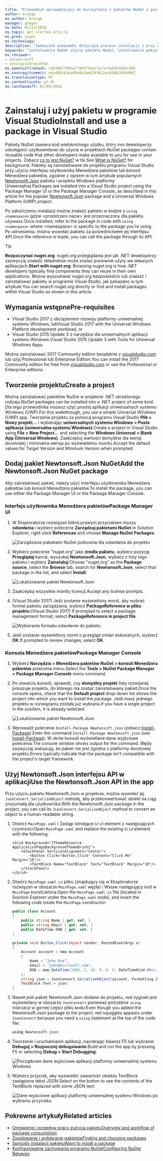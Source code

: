 ```yaml
---
title: "Przewodnik wprowadzający do korzystania z pakietów NuGet z poziomu programu Visual Studio | Dokumentacja firmy Microsoft"
author: kraigb
ms.author: kraigb
manager: ghogen
ms.date: 01/23/2018
ms.topic: get-started-article
ms.prod: nuget
ms.technology: 
description: "Samouczek wskazówki dotyczące procesu instalacji i przy użyciu pakietu NuGet w projekcie programu Visual Studio."
keywords: "instalowania NuGet użycia pakietu NuGet, instalowanie pakietów NuGet, odwołania do pakietu NuGet, za pomocą pakietów NuGet"
ms.reviewer:
- karann-msft
- unniravindranathan
ms.openlocfilehash: c0030877803ac7403f26e27ac3c5a0303d69c489
ms.sourcegitcommit: eabd401616a98dda2ae6293612acb3b81b584967
ms.translationtype: MT
ms.contentlocale: pl-PL
ms.lasthandoff: 02/09/2018
---
```

# <a name="install-and-use-a-package-in-visual-studio"></a><span data-ttu-id="0c256-104">Zainstaluj i użyj pakietu w programie Visual Studio</span><span class="sxs-lookup"><span data-stu-id="0c256-104">Install and use a package in Visual Studio</span></span>

<span data-ttu-id="0c256-105">Pakiety NuGet zawiera kod wielokrotnego użytku, który inni deweloperzy udostępnić użytkownikowi do użycia w projektach.</span><span class="sxs-lookup"><span data-stu-id="0c256-105">NuGet packages contain reusable code that other developers make available to you for use in your projects.</span></span> <span data-ttu-id="0c256-106">Zobacz [co to jest NuGet?](../What-is-NuGet.md) w tle.</span><span class="sxs-lookup"><span data-stu-id="0c256-106">See [What is NuGet?](../What-is-NuGet.md) for background.</span></span> <span data-ttu-id="0c256-107">Pakiety są zainstalowane do projektu programu Visual Studio przy użyciu interfejsu użytkownika Menedżera pakietów lub konsoli Menedżera pakietów, zgodnie z opisem w tym artykule popularnych [Newtonsoft.Json](https://www.nuget.org/packages/Newtonsoft.Json/) pakietu i projektu Windows platformy Uniwersalnej.</span><span class="sxs-lookup"><span data-stu-id="0c256-107">Packages are installed into a Visual Studio project using the Package Manager UI or the Package Manager Console, as described in this article for the popular [Newtonsoft.Json](https://www.nuget.org/packages/Newtonsoft.Json/) package and a Universal Windows Platform (UWP) project.</span></span>

<span data-ttu-id="0c256-108">Po zakończeniu instalacji można znaleźć pakietu w kodzie z `using <namespace>` gdzie \<przestrzeni nazw\> jest przeznaczony dla pakietu używasz.</span><span class="sxs-lookup"><span data-stu-id="0c256-108">Once installed, refer to the package in code with `using <namespace>` where \<namespace\> is specific to the package you're using.</span></span> <span data-ttu-id="0c256-109">Po odniesienia, można wywołać pakietu za pośrednictwem jej interfejsu API.</span><span class="sxs-lookup"><span data-stu-id="0c256-109">Once the reference is made, you can call the package through its API.</span></span>

> [!Tip]
> <span data-ttu-id="0c256-110">**Rozpoczynać nuget.org**: nuget.org przeglądania jest jak .NET deweloperzy zazwyczaj znaleźć składników może zostać ponownie użyty we własnych aplikacjach.</span><span class="sxs-lookup"><span data-stu-id="0c256-110">**Start with nuget.org**: Browsing nuget.org is how .NET developers typically find components they can reuse in their own applications.</span></span> <span data-ttu-id="0c256-111">Można wyszukiwać nuget.org bezpośrednio lub znaleźć i zainstalować pakiety w programie Visual Studio, jak pokazano w tym artykule.</span><span class="sxs-lookup"><span data-stu-id="0c256-111">You can search nuget.org directly or find and install packages within Visual Studio as shown in this article.</span></span>

## <a name="pre-requisites"></a><span data-ttu-id="0c256-112">Wymagania wstępne</span><span class="sxs-lookup"><span data-stu-id="0c256-112">Pre-requisites</span></span>

- <span data-ttu-id="0c256-113">Visual Studio 2017 z obciążeniem rozwoju platformy uniwersalnej systemu Windows, lub</span><span class="sxs-lookup"><span data-stu-id="0c256-113">Visual Studio 2017 with the Universal Windows Platform development workload, or</span></span>
- <span data-ttu-id="0c256-114">Visual Studio 2015 Update 3 z narzędzia dla uniwersalnych aplikacji systemu Windows.</span><span class="sxs-lookup"><span data-stu-id="0c256-114">Visual Studio 2015 Update 3 with Tools for Universal Windows Apps.</span></span>

<span data-ttu-id="0c256-115">Można zainstalować 2017 Community edition bezpłatnie z [visualstudio.com](https://www.visualstudio.com/) lub użyj Professional lub Enterprise Edition.</span><span class="sxs-lookup"><span data-stu-id="0c256-115">You can install the 2017 Community edition for free from [visualstudio.com](https://www.visualstudio.com/) or use the Professional or Enterprise editions.</span></span>

## <a name="create-a-project"></a><span data-ttu-id="0c256-116">Tworzenie projektu</span><span class="sxs-lookup"><span data-stu-id="0c256-116">Create a project</span></span>

<span data-ttu-id="0c256-117">Można zainstalować pakietów NuGet w projekcie .NET określonego rodzaju.</span><span class="sxs-lookup"><span data-stu-id="0c256-117">NuGet packages can be installed into a .NET project of some kind.</span></span> <span data-ttu-id="0c256-118">Dla tego przewodnika możesz użyć prostej aplikacji uniwersalnych systemu Windows (UWP).</span><span class="sxs-lookup"><span data-stu-id="0c256-118">For this walkthrough, you use a simple Universal Windows (UWP) app.</span></span> <span data-ttu-id="0c256-119">Tworzenie projektu za pomocą programu Visual Studio **Plik > Nowy projekt...**  i wybierając **uniwersalnych systemu Windows > Pusta aplikacja (uniwersalna systemu Windows)**.</span><span class="sxs-lookup"><span data-stu-id="0c256-119">Create a project in Visual Studio using **File > New Project...** and selecting the **Windows Universal > Blank App (Universal Windows)**.</span></span> <span data-ttu-id="0c256-120">Zaakceptuj wartości domyślne dla wersji docelowej i minimalna wersja po wyświetleniu monitu.</span><span class="sxs-lookup"><span data-stu-id="0c256-120">Accept the default values for Target Version and Minimum Version when prompted.</span></span>

## <a name="add-the-newtonsoftjson-nuget-package"></a><span data-ttu-id="0c256-121">Dodaj pakiet Newtonsoft.Json NuGet</span><span class="sxs-lookup"><span data-stu-id="0c256-121">Add the Newtonsoft.Json NuGet package</span></span>

<span data-ttu-id="0c256-122">Aby zainstalować pakiet, należy użyć interfejsu użytkownika Menedżera pakietów lub konsoli Menedżera pakietów.</span><span class="sxs-lookup"><span data-stu-id="0c256-122">To install the package, you can use either the Package Manager UI or the Package Manager Console.</span></span>

### <a name="package-manager-ui"></a><span data-ttu-id="0c256-123">Interfejs użytkownika Menedżera pakietów</span><span class="sxs-lookup"><span data-stu-id="0c256-123">Package Manager UI</span></span>

1. <span data-ttu-id="0c256-124">W Eksploratorze rozwiązań kliknij prawym przyciskiem myszy **odwołania** i wybierz polecenie **Zarządzaj pakietami NuGet**.</span><span class="sxs-lookup"><span data-stu-id="0c256-124">In Solution Explorer, right-click **References** and choose **Manage NuGet Packages**.</span></span>

    ![Zarządzanie pakietami NuGet polecenia dla odwołania do projektu](media/QS_Use-02-ManageNuGetPackages.png)

1. <span data-ttu-id="0c256-126">Wybierz polecenie "nuget.org" jako **źródła pakietu**, wybierz pozycję **Przeglądaj** karcie, wyszukaj **Newtonsoft.Json**, wybierz z listy tego pakietu i wybierz  **Zainstaluj**:</span><span class="sxs-lookup"><span data-stu-id="0c256-126">Choose "nuget.org" as the **Package source**, select the **Browse** tab, search for **Newtonsoft.Json**, select that package in the list, and select **Install**:</span></span>

    ![Lokalizowanie pakiet Newtonsoft.Json](media/QS_Use-03-NewtonsoftJson.png)

1. <span data-ttu-id="0c256-128">Zaakceptuj wszystkie monity licencji.</span><span class="sxs-lookup"><span data-stu-id="0c256-128">Accept any license prompts.</span></span>

1. <span data-ttu-id="0c256-129">(Visual Studio 2017) Jeśli zostanie wyświetlony monit, aby wybrać format pakietu zarządzania, wybierz **PackageReference w pliku projektu**:</span><span class="sxs-lookup"><span data-stu-id="0c256-129">(Visual Studio 2017) If prompted to select a package management format, select **PackageReference in project file**:</span></span>

    ![Wybieranie formatu odwołanie do pakietu](media/QS_Use-03b-SelectFormat.png)

1. <span data-ttu-id="0c256-131">Jeśli zostanie wyświetlony monit o przegląd zmian dokonanych, wybierz **OK**.</span><span class="sxs-lookup"><span data-stu-id="0c256-131">If prompted to review changes, select **OK**.</span></span>

### <a name="package-manager-console"></a><span data-ttu-id="0c256-132">Konsola Menedżera pakietów</span><span class="sxs-lookup"><span data-stu-id="0c256-132">Package Manager Console</span></span>

1. <span data-ttu-id="0c256-133">Wybierz **Narzędzia > Menedżera pakietów NuGet > konsoli Menedżera pakietów** polecenia menu.</span><span class="sxs-lookup"><span data-stu-id="0c256-133">Select the **Tools > NuGet Package Manager > Package Manager Console** menu command.</span></span>

1. <span data-ttu-id="0c256-134">Po otwarciu konsoli, sprawdź, czy **domyślny projekt** listy rozwijanej pokazuje projektu, do którego ma zostać zainstalowany pakiet.</span><span class="sxs-lookup"><span data-stu-id="0c256-134">Once the console opens, check that the **Default project** drop-down list shows the project into which you want to install the package.</span></span> <span data-ttu-id="0c256-135">Jeśli masz jednego projektu w rozwiązaniu została już wybrana.</span><span class="sxs-lookup"><span data-stu-id="0c256-135">If you have a single project in the solution, it is already selected.</span></span>

    ![Lokalizowanie pakiet Newtonsoft.Json](media/QS_Use-08-Console1.png)

1. <span data-ttu-id="0c256-137">Wprowadź polecenie `Install-Package Newtonsoft.json` (zobacz [Install-Package](../tools/ps-ref-install-package.md)).</span><span class="sxs-lookup"><span data-stu-id="0c256-137">Enter the command `Install-Package Newtonsoft.json` (see [Install-Package](../tools/ps-ref-install-package.md)).</span></span> <span data-ttu-id="0c256-138">W oknie konsoli wyświetlane dane wyjściowe polecenia.</span><span class="sxs-lookup"><span data-stu-id="0c256-138">The console window shows output for the command.</span></span> <span data-ttu-id="0c256-139">Błędy zazwyczaj wskazują, że pakiet nie jest zgodna z platformy docelowej projektu.</span><span class="sxs-lookup"><span data-stu-id="0c256-139">Errors typically indicate that the package isn't compatible with the project's target framework.</span></span>

## <a name="use-the-newtonsoftjson-api-in-the-app"></a><span data-ttu-id="0c256-140">Użyj Newtonsoft.Json interfejsu API w aplikacji</span><span class="sxs-lookup"><span data-stu-id="0c256-140">Use the Newtonsoft.Json API in the app</span></span>

<span data-ttu-id="0c256-141">Przy użyciu pakietu Newtonsoft.Json w projekcie, można wywołać jej `JsonConvert.SerializeObject` metodę, aby przekonwertować obiekt na ciąg zrozumiałą dla użytkownika.</span><span class="sxs-lookup"><span data-stu-id="0c256-141">With the Newtonsoft.Json package in the project, you can call its `JsonConvert.SerializeObject` method to convert an object to a human-readable string.</span></span>

1. <span data-ttu-id="0c256-142">Otwórz `MainPage.xaml` i Zastąp istniejące `Grid` element z następujących czynności:</span><span class="sxs-lookup"><span data-stu-id="0c256-142">Open `MainPage.xaml` and replace the existing `Grid` element with the following:</span></span>

    ```xaml
    <Grid Background="{ThemeResource ApplicationPageBackgroundThemeBrush}">
        <StackPanel VerticalAlignment="Center">
            <Button Click="Button_Click" Content="Click Me" Margin="10"/>
            <TextBlock Name="TextBlock" Text="TextBlock" Margin="10"/>
        </StackPanel>
    </Grid>
    ```

1. <span data-ttu-id="0c256-143">Otwórz `MainPage.xaml.cs` pliku (znajdujący się w Eksploratorze rozwiązań w obszarze `MainPage.xaml` węzła) i Wstaw następujący kod w `MainPage` konstruktora:</span><span class="sxs-lookup"><span data-stu-id="0c256-143">Open the `MainPage.xaml.cs` file (located in Solution Explorer under the `MainPage.xaml` node), and insert the following code inside the `MainPage` constructor:</span></span>

    ```cs
    public class Account
    {
        public string Name { get; set; }
        public string Email { get; set; }
        public DateTime DOB { get; set; }
    }

    private void Button_Click(object sender, RoutedEventArgs e)
    {
        Account account = new Account
        {
            Name = "John Doe",
            Email = "john@microsoft.com",
            DOB = new DateTime(1980, 2, 20, 0, 0, 0, DateTimeKind.Utc),
        };
        string json = JsonConvert.SerializeObject(account, Formatting.Indented);
        TextBlock.Text = json;
    }
    ```

1. <span data-ttu-id="0c256-144">Nawet jeśli pakiet Newtonsoft.Json dodane do projektu, red zygzaki jest wyświetlany w obszarze `JsonConvert` ponieważ potrzebne `using` instrukcji w górnej części pliku kodu:</span><span class="sxs-lookup"><span data-stu-id="0c256-144">Even though you added the Newtonsoft.Json package to the project, red squiggles appears under `JsonConvert` because you need a `using` statement at the top of the code file:</span></span>

    ```cs
    using Newtonsoft.json;
    ```

1. <span data-ttu-id="0c256-145">Tworzenie i uruchamianie aplikacji, naciskając klawisz F5 lub wybranie **Debuguj > Rozpocznij debugowanie**:</span><span class="sxs-lookup"><span data-stu-id="0c256-145">Build and run the app by pressing F5 or selecting **Debug > Start Debugging**:</span></span>

    ![Początkowe dane wyjściowe aplikacji platformy uniwersalnej systemu Windows](media/QS_Use-06-AppStart.png)

1. <span data-ttu-id="0c256-147">Wybierz przycisk, aby wyświetlić zawartość obiektu TextBlock zastąpione tekst JSON:</span><span class="sxs-lookup"><span data-stu-id="0c256-147">Select on the button to see the contents of the TextBlock replaced with some JSON text:</span></span>

    ![Dane wyjściowe aplikacji platformy uniwersalnej systemu Windows po wybraniu przycisku](media/QS_Use-07-AppEnd.png)

## <a name="related-articles"></a><span data-ttu-id="0c256-149">Pokrewne artykuły</span><span class="sxs-lookup"><span data-stu-id="0c256-149">Related articles</span></span>

- [<span data-ttu-id="0c256-150">Omówienie i przepływ pracy zużycia pakietu</span><span class="sxs-lookup"><span data-stu-id="0c256-150">Overview and workflow of package consumption</span></span>](../consume-packages/overview-and-workflow.md)
- [<span data-ttu-id="0c256-151">Znajdowanie i wybieranie pakietów</span><span class="sxs-lookup"><span data-stu-id="0c256-151">Finding and choosing packages</span></span>](../consume-packages/finding-and-choosing-packages.md)
- [<span data-ttu-id="0c256-152">Sposoby instalacji pakietu</span><span class="sxs-lookup"><span data-stu-id="0c256-152">Ways to install a package</span></span>](../consume-packages/ways-to-install-a-package.md)
- [<span data-ttu-id="0c256-153">Konfigurowanie zachowania programu NuGet</span><span class="sxs-lookup"><span data-stu-id="0c256-153">Configuring NuGet Behavior</span></span>](../consume-packages/configuring-nuget-behavior.md)

